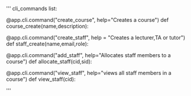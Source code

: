 '''
cli_commands list:

@app.cli.command("create_course", help="Creates a course")
def course_create(name,description):
 

@app.cli.command("create_staff", help = "Creates a lecturer,TA or tutor")
def staff_create(name,email,role):


@app.cli.command("add_staff", help="Allocates staff members to a course")
def allocate_staff(cid,sid):


@app.cli.command("view_staff", help="views all staff members in a course")
def view_staff(cid):


'''